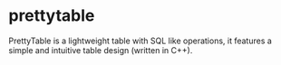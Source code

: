 # prettytable
PrettyTable is a lightweight table with SQL like operations, it features a simple and intuitive table design (written in C++).
